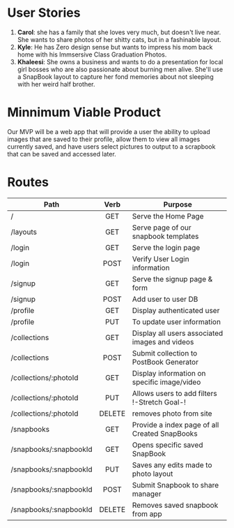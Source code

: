 # User Stories
1. **Carol**: she has a family that she loves very much, but doesn't live near.  She wants to share photos of her shitty cats, but in a fashinable layout.
2. **Kyle**: He has Zero design sense but wants to impress his mom back home with his Immsersive Class Graduation Photos.
3. **Khaleesi**: She owns a business and wants to do a presentation for local girl bosses who are also passionate about burning men alive. She'll use a SnapBook layout to capture her fond memories about not sleeping with her weird half brother.

# Minnimum Viable Product

Our MVP will be a web app that will provide a user the ability to upload images that are saved to their profile, allow them to view all images currently saved, and have users select pictures to output to a scrapbook that can be saved and accessed later. 

# Routes

| Path | Verb | Purpose |
| ---|:---:|--- |
| / | GET | Serve the Home Page |
| /layouts | GET | Serve page of our snapbook templates |
| /login | GET | Serve the login page |
| /login | POST | Verify User Login information |
| /signup | GET | Serve the signup page & form |
| /signup | POST | Add user to user DB |
| /profile | GET | Display authenticated user |
| /profile | PUT | To update user information |
| /collections | GET |  Display all users associated images and videos |
| /collections | POST | Submit collection to PostBook Generator |
| /collections/:photoId | GET | Display information on specific image/video |
| /collections/:photoId | PUT | Allows users to add filters !-Stretch Goal-! |
| /collections/:photoId | DELETE | removes photo from site |
| /snapbooks | GET | Provide a index page of all Created SnapBooks |
| /snapbooks/:snapbookId | GET | Opens specific saved SnapBook |
| /snapbooks/:snapbookId | PUT | Saves any edits made to photo layout |
| /snapbooks/:snapbookId | POST | Submit Snapbook to share manager |
| /snapbooks/:snapbookId | DELETE | Removes saved snapbook from app|
